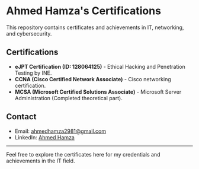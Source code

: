 # Ahmed Hamza's Certifications

This repository contains certificates and achievements in IT, networking, and cybersecurity.

## Certifications

- **eJPT Certification (ID: 128064125)** - Ethical Hacking and Penetration Testing by INE.
- **CCNA (Cisco Certified Network Associate)** - Cisco networking certification.
- **MCSA (Microsoft Certified Solutions Associate)** - Microsoft Server Administration (Completed theoretical part).
  
## Contact

- Email: ahmedhamza2981@gmail.com
- LinkedIn: [Ahmed Hamza](https://www.linkedin.com/in/ahmedhamza15)

---

Feel free to explore the certificates here for my credentials and achievements in the IT field.
